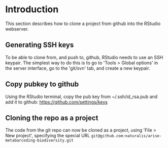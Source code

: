 # Introduction

This section describes how to clone a project from github
into the RStudio webserver.

## Generating SSH keys

To be able to clone from, and push to, github, RStudio needs
to use an SSH keypair. The simplest way to do this is to go to
'Tools > Global options' in the server interface, go to the 
'git/svn' tab, and create a new keypair.

## Copy pubkey to github

Using the RStudio terminal, copy the pub key from
~/.ssh/id_rsa.pub and add it to github: https://github.com/settings/keys

## Cloning the repo as a project

The code from the git repo can now be cloned as a project,
using 'File > New project', specifying the special URL
`git@github.com:naturalis/arise-metabarcoding-biodiversity.git`
